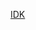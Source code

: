 ---
---

[IDK](https://medium.com/@mikegajdos81/how-to-add-googleanalytics-4-to-nextjs-app-in-4-simple-steps-3c6f9de2f866)
